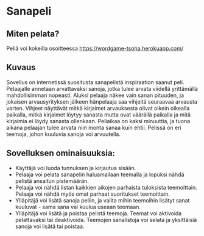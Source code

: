 # Sanapeli

## Miten pelata?

Peliä voi kokeilla osoitteessa https://wordgame-tsoha.herokuapp.com/

## Kuvaus

Sovellus on internetissä suositusta sanapelistä inspiraation saanut peli. Pelaajalle annetaan arvattavaksi sanoja, jotka tulee arvata viidellä yrittämällä mahdollisimman nopeasti. Aluksi pelaaja näkee vain sanan pituuden, ja jokaisen arvausyrityksen jälkeen hänpelaaja saa vihjeitä seuraavaa arvausta varten. Vihjeet näyttävät mitkä kirjaimet arvauksesta olivat oikein oikealla paikalla, mitkä kirjaimet löytyy sanasta mutta ovat väärällä paikalla ja mitä kirjaimia ei löydy sanasta ollenkaan. Peliaikaa on kaksi minuuttia, ja tuona aikana pelaajan tulee arvata niin monta sanaa kuin ehtii. Pelissä on eri teemoja, johon kuuluvia sanoja voi arvuutella.

## Sovelluksen ominaisuuksia:
 - Käyttäjä voi luoda tunnuksen ja kirjautua sisään.
 - Pelaaja voi pelata sanapelin haluamallaan teemalla ja lopuksi nähdä pelistä ansaitun pistemäärän.
 - Pelaaja voi nähdä listan kaikkien aikojen parhaista tuloksista teemoittain. Pelaaja voi nähdä myös omat parhaat suoritukset teemoittain.
 - Ylläpitäjä voi lisätä sanoja peliin, ja valita mihin teemoihin lisätyt sanat kuuluvat - sama sana vai kuulua useaan teemaan.
 - Ylläpitäjä voi lisätä ja poistaa pelistä teemoja. Teemat voi aktivoida pelattavaksi tai deaktivoida. Teemojen sanalistoja voi selata ja yksittäisiä sanoja voi lisätä tai poistaa.


